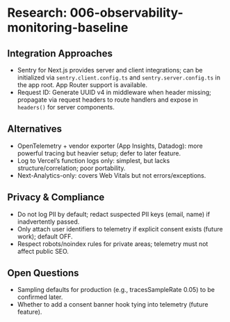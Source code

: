 # Research: 006-observability-monitoring-baseline

## Integration Approaches

- Sentry for Next.js provides server and client integrations; can be initialized via
  `sentry.client.config.ts` and `sentry.server.config.ts` in the app root. App Router support is
  available.
- Request ID: Generate UUID v4 in middleware when header missing; propagate via request headers to
  route handlers and expose in `headers()` for server components.

## Alternatives

- OpenTelemetry + vendor exporter (App Insights, Datadog): more powerful tracing but heavier setup;
  defer to later feature.
- Log to Vercel’s function logs only: simplest, but lacks structure/correlation; poor portability.
- Next-Analytics-only: covers Web Vitals but not errors/exceptions.

## Privacy & Compliance

- Do not log PII by default; redact suspected PII keys (email, name) if inadvertently passed.
- Only attach user identifiers to telemetry if explicit consent exists (future work); default OFF.
- Respect robots/noindex rules for private areas; telemetry must not affect public SEO.

## Open Questions

- Sampling defaults for production (e.g., tracesSampleRate 0.05) to be confirmed later.
- Whether to add a consent banner hook tying into telemetry (future feature).
